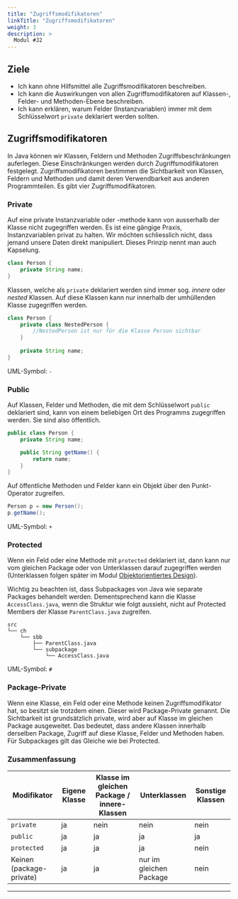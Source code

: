 ```yaml
---
title: "Zugriffsmodifikatoren"
linkTitle: "Zugriffsmodifikatoren"
weight: 3
description: >
  Modul #J2
---
```


## Ziele
* Ich kann ohne Hilfsmittel alle Zugriffsmodifikatoren beschreiben.
* Ich kann die Auswirkungen von allen Zugriffsmodifikatoren auf Klassen-, Felder- und Methoden-Ebene beschreiben.
* Ich kann erklären, warum Felder (Instanzvariablen) immer mit dem Schlüsselwort `private` deklariert werden sollten.

## Zugriffsmodifikatoren
In Java können wir Klassen, Feldern und Methoden Zugriffsbeschränkungen auferlegen. Diese Einschränkungen werden durch Zugriffsmodifikatoren festgelegt.
Zugriffsmodifikatoren bestimmen die Sichtbarkeit von Klassen, Feldern und Methoden und damit deren Verwendbarkeit aus anderen Programmteilen.
Es gibt vier Zugriffsmodifikatoren.

### Private
Auf eine private Instanzvariable oder -methode kann von ausserhalb der Klasse nicht zugegriffen werden.
Es ist eine gängige Praxis, Instanzvariablen privat zu halten. Wir möchten schliesslich nicht, dass jemand unsere Daten direkt manipuliert. Dieses Prinzip nennt man auch Kapselung.

```java
class Person {
    private String name;
}
```

Klassen, welche als `private` deklariert werden sind immer sog. _innere_ oder _nested_ Klassen. Auf diese Klassen kann nur innerhalb der umhüllenden Klasse zugegriffen werden.

```java
class Person {
    private class NestedPerson {
        //NestedPerson ist nur für die Klasse Person sichtbar
    }
    
    private String name;
}
```

UML-Symbol: `-`

### Public
Auf Klassen, Felder und Methoden, die mit dem Schlüsselwort `public` deklariert sind, kann von einem beliebigen Ort des Programms zugegriffen werden.
Sie sind also öffentlich.
```java
public class Person {
	private String name;

	public String getName() {
		return name;
	}
}
```
Auf öffentliche Methoden und Felder kann ein Objekt über den Punkt-Operator zugreifen.
```java
Person p = new Person();
p.getName();
```
UML-Symbol: `+`

### Protected
Wenn ein Feld oder eine Methode mit `protected` deklariert ist, dann kann nur vom gleichen Package oder von Unterklassen darauf zugegriffen werden (Unterklassen folgen später im Modul [Objektorientiertes Design](../java-ood)).


Wichtig zu beachten ist, dass Subpackages von Java wie separate Packages behandelt werden. Dementsprechend kann die Klasse `AccessClass.java`, wenn die Struktur wie folgt aussieht, nicht auf Protected Members der Klasse `ParentClass.java` zugreifen.
```
src
└── ch
    └── sbb
        ├── ParentClass.java
        └── subpackage
            └── AccessClass.java
```


UML-Symbol: `#`

### Package-Private
Wenn eine Klasse, ein Feld oder eine Methode keinen Zugriffsmodifikator hat, so besitzt sie trotzdem einen. Dieser wird Package-Private genannt. Die Sichtbarkeit ist grundsätzlich private, wird aber auf Klasse im gleichen Package ausgeweitet.
Das bedeutet, dass andere Klassen innerhalb derselben Package, Zugriff auf diese Klasse, Felder und Methoden haben. Für Subpackages gilt das Gleiche wie bei Protected.

### Zusammenfassung
| Modifikator              | Eigene Klasse | Klasse im gleichen Package / innere-Klassen | Unterklassen | Sonstige Klassen |
|--------------------------|---------------|---------------------------------------------|--------------|------------------|
| `private`                | ja            | nein                                        | nein         | nein             |
| `public`                 | ja            | ja                                          | ja           | ja               |
| `protected`              | ja            | ja                                          | ja           | nein             |
| Keinen (package-private) | ja            | ja                                          | nur im gleichen Package           | nein             |

---